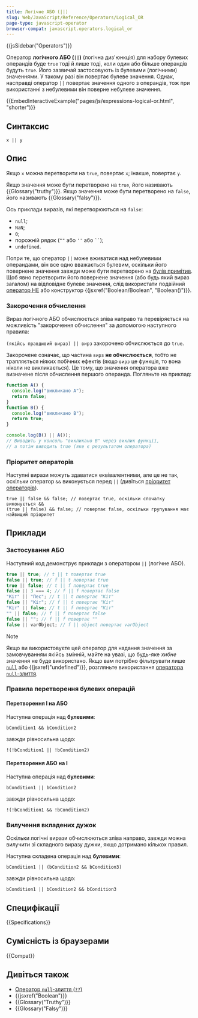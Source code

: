 ```yaml
---
title: Логічне АБО (||)
slug: Web/JavaScript/Reference/Operators/Logical_OR
page-type: javascript-operator
browser-compat: javascript.operators.logical_or
---
```


{{jsSidebar("Operators")}}

Оператор **логічного АБО (`||`)** (логічна диз'юнкція) для набору булевих операндів буде `true` тоді й лише тоді, коли один або більше операндів будуть `true`. Його зазвичай застосовують із булевими (логічними) значеннями. У такому разі він повертає булеве значення. Однак, насправді оператор `||` повертає значення одного з операндів, тож при використанні з небулевими він поверне небулеве значення.

{{EmbedInteractiveExample("pages/js/expressions-logical-or.html", "shorter")}}

## Синтаксис

```js-nolint
x || y
```

## Опис

Якщо `x` можна перетворити на `true`, повертає
`x`; інакше, повертає `y`.

Якщо значення може бути перетворено на `true`, його називають {{Glossary("truthy")}}.
Якщо значення може бути перетворено на `false`, його називають {{Glossary("falsy")}}.

Ось приклади виразів, які перетворюються на `false`:

- `null`;
- `NaN`;
- `0`;
- порожній рядок (`""` або `''` або ` `` `);
- `undefined`.

Попри те, що оператор `||` може вживатися над небулевими операндами, він все одно вважається булевим, оскільки його повернене значення завжди може бути перетворено на [булів примітив](/uk/docs/Web/JavaScript/Data_structures#boolean_type).
Щоб явно перетворити його повернене значення (або будь який вираз загалом) на відповідне булеве значення, слід використати подвійний [оператор НЕ](/uk/docs/Web/JavaScript/Reference/Operators/Logical_NOT) або конструктор {{jsxref("Boolean/Boolean", "Boolean()")}}.

### Закорочення обчислення

Вираз логічного АБО обчислюється зліва направо та перевіряється на можливість "закорочення обчислення" за допомогою наступного правила:

`(якійсь правдивий вираз) || вирз` закорочено обчислюється до `true`.

Закорочене означає, що частина `вирз` **не обчислюється**, тобто не трапляється ніяких побічних ефектів (якщо `вирз` це функція, то вона ніколи не викликається). Це тому, що значення оператора вже визначене після обчислення першого операнда. Погляньте на приклад:

```js
function A() {
  console.log("викликано A");
  return false;
}
function B() {
  console.log("викликано B");
  return true;
}

console.log(B() || A());
// Виводить у консоль "викликано B" через виклик функції,
// а потім виводить true (яке є результатом оператора)
```

### Пріоритет операторів

Наступні вирази можуть здаватися еквівалентними, але це не так, оскільки оператор `&&` виконується перед `||` (дивіться [пріоритет операторів](/uk/docs/Web/JavaScript/Reference/Operators/Operator_precedence)).

```js-nolint
true || false && false; // повертає true, оскільки спочатку виконується &&
(true || false) && false; // повертає false, оскільки групування має найвищий пріоритет

```

## Приклади

### Застосування АБО

Наступний код демонструє приклади з оператором `||` (логічне АБО).

```js
true || true; // t || t повертає true
false || true; // f || t повертає true
true || false; // t || f повертає true
false || 3 === 4; // f || f повертає false
"Кіт" || "Пес"; // t || t повертає "Кіт"
false || "Кіт"; // f || t повертає "Кіт"
"Кіт" || false; // t || f повертає "Кіт"
"" || false; // f || f повертає false
false || ""; // f || f повертає ""
false || varObject; // f || object повертає varObject
```

> [!NOTE]
> Якщо ви використовуєте цей оператор для надання значення за замовчуванням якійсь
> змінній, майте на увазі, що будь-яке _хибне_ значення не буде використано. Якщо вам потрібно
> фільтрувати лише [`null`](/uk/docs/Web/JavaScript/Reference/Operators/null) або {{jsxref("undefined")}}, розгляньте використання
> [оператора `null`-злиття](/uk/docs/Web/JavaScript/Reference/Operators/Nullish_coalescing).

### Правила перетворення булевих операцій

#### Перетворення І на АБО

Наступна операція над **булевими**:

```js-nolint
bCondition1 && bCondition2
```

завжди рівносильна щодо:

```js-nolint
!(!bCondition1 || !bCondition2)
```

#### Перетворення АБО на І

Наступна операція над **булевими**:

```js-nolint
bCondition1 || bCondition2
```

завжди рівносильна щодо:

```js-nolint
!(!bCondition1 && !bCondition2)
```

### Вилучення вкладених дужок

Оскільки логічні вирази обчислюються зліва направо, завжди можна вилучити зі складного виразу дужки, якщо дотримано кількох правил.

Наступна складена операція над **булевими**:

```js-nolint
bCondition1 || (bCondition2 && bCondition3)
```

завжди рівносильна щодо:

```js-nolint
bCondition1 || bCondition2 && bCondition3
```

## Специфікації

{{Specifications}}

## Сумісність із браузерами

{{Compat}}

## Дивіться також

- [Оператор `null`-злиття (`??`)](/uk/docs/Web/JavaScript/Reference/Operators/Nullish_coalescing)
- {{jsxref("Boolean")}}
- {{Glossary("Truthy")}}
- {{Glossary("Falsy")}}
